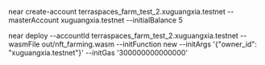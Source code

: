 near create-account terraspaces_farm_test_2.xuguangxia.testnet --masterAccount xuguangxia.testnet --initialBalance 5

near deploy --accountId terraspaces_farm_test_2.xuguangxia.testnet --wasmFile out/nft_farming.wasm --initFunction new --initArgs '{"owner_id": "xuguangxia.testnet"}' --initGas '300000000000000'
